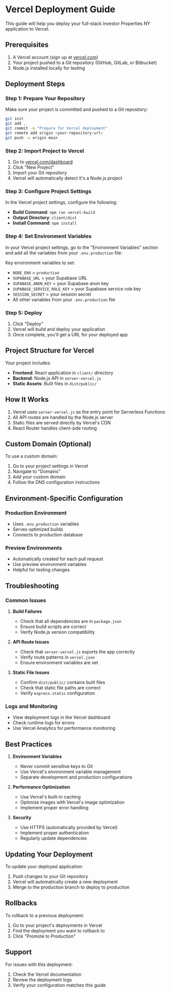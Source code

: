 # Vercel Deployment Guide

This guide will help you deploy your full-stack Investor Properties NY application to Vercel.

## Prerequisites

1. A Vercel account (sign up at [vercel.com](https://vercel.com))
2. Your project pushed to a Git repository (GitHub, GitLab, or Bitbucket)
3. Node.js installed locally for testing

## Deployment Steps

### Step 1: Prepare Your Repository

Make sure your project is committed and pushed to a Git repository:

```bash
git init
git add .
git commit -m "Prepare for Vercel deployment"
git remote add origin <your-repository-url>
git push -u origin main
```

### Step 2: Import Project to Vercel

1. Go to [vercel.com/dashboard](https://vercel.com/dashboard)
2. Click "New Project"
3. Import your Git repository
4. Vercel will automatically detect it's a Node.js project

### Step 3: Configure Project Settings

In the Vercel project settings, configure the following:

- **Build Command**: `npm run vercel-build`
- **Output Directory**: `client/dist`
- **Install Command**: `npm install`

### Step 4: Set Environment Variables

In your Vercel project settings, go to the "Environment Variables" section and add all the variables from your `.env.production` file:

Key environment variables to set:
- `NODE_ENV` = `production`
- `SUPABASE_URL` = your Supabase URL
- `SUPABASE_ANON_KEY` = your Supabase anon key
- `SUPABASE_SERVICE_ROLE_KEY` = your Supabase service role key
- `SESSION_SECRET` = your session secret
- All other variables from your `.env.production` file

### Step 5: Deploy

1. Click "Deploy"
2. Vercel will build and deploy your application
3. Once complete, you'll get a URL for your deployed app

## Project Structure for Vercel

Your project includes:
- **Frontend**: React application in `client/` directory
- **Backend**: Node.js API in `server-vercel.js`
- **Static Assets**: Built files in `dist/public/`

## How It Works

1. Vercel uses `server-vercel.js` as the entry point for Serverless Functions
2. All API routes are handled by the Node.js server
3. Static files are served directly by Vercel's CDN
4. React Router handles client-side routing

## Custom Domain (Optional)

To use a custom domain:
1. Go to your project settings in Vercel
2. Navigate to "Domains"
3. Add your custom domain
4. Follow the DNS configuration instructions

## Environment-Specific Configuration

### Production Environment
- Uses `.env.production` variables
- Serves optimized builds
- Connects to production database

### Preview Environments
- Automatically created for each pull request
- Use preview environment variables
- Helpful for testing changes

## Troubleshooting

### Common Issues

1. **Build Failures**
   - Check that all dependencies are in `package.json`
   - Ensure build scripts are correct
   - Verify Node.js version compatibility

2. **API Route Issues**
   - Check that `server-vercel.js` exports the app correctly
   - Verify route patterns in `vercel.json`
   - Ensure environment variables are set

3. **Static File Issues**
   - Confirm `dist/public/` contains built files
   - Check that static file paths are correct
   - Verify `express.static` configuration

### Logs and Monitoring

- View deployment logs in the Vercel dashboard
- Check runtime logs for errors
- Use Vercel Analytics for performance monitoring

## Best Practices

1. **Environment Variables**
   - Never commit sensitive keys to Git
   - Use Vercel's environment variable management
   - Separate development and production configurations

2. **Performance Optimization**
   - Use Vercel's built-in caching
   - Optimize images with Vercel's image optimization
   - Implement proper error handling

3. **Security**
   - Use HTTPS (automatically provided by Vercel)
   - Implement proper authentication
   - Regularly update dependencies

## Updating Your Deployment

To update your deployed application:

1. Push changes to your Git repository
2. Vercel will automatically create a new deployment
3. Merge to the production branch to deploy to production

## Rollbacks

To rollback to a previous deployment:
1. Go to your project's deployments in Vercel
2. Find the deployment you want to rollback to
3. Click "Promote to Production"

## Support

For issues with this deployment:
1. Check the Vercel documentation
2. Review the deployment logs
3. Verify your configuration matches this guide